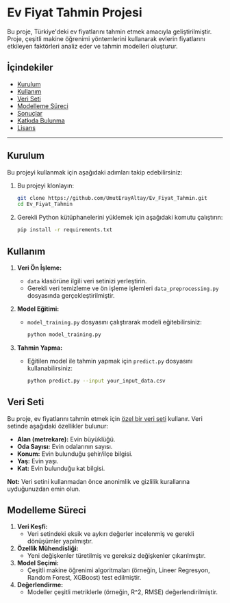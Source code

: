 # Ev Fiyat Tahmin Projesi

Bu proje, Türkiye'deki ev fiyatlarını tahmin etmek amacıyla geliştirilmiştir. Proje, çeşitli makine öğrenimi yöntemlerini kullanarak evlerin fiyatlarını etkileyen faktörleri analiz eder ve tahmin modelleri oluşturur.

## İçindekiler
- [Kurulum](#kurulum)
- [Kullanım](#kullanım)
- [Veri Seti](#veri-seti)
- [Modelleme Süreci](#modelleme-süreci)
- [Sonuçlar](#sonuçlar)
- [Katkıda Bulunma](#katkıda-bulunma)
- [Lisans](#lisans)

---

## Kurulum

Bu projeyi kullanmak için aşağıdaki adımları takip edebilirsiniz:

1. Bu projeyi klonlayın:
    ```bash
    git clone https://github.com/UmutErayAltay/Ev_Fiyat_Tahmin.git
    cd Ev_Fiyat_Tahmin
    ```

2. Gerekli Python kütüphanelerini yüklemek için aşağıdaki komutu çalıştırın:
    ```bash
    pip install -r requirements.txt
    ```

## Kullanım

1. **Veri Ön İşleme:** 
   - `data` klasörüne ilgili veri setinizi yerleştirin.
   - Gerekli veri temizleme ve ön işleme işlemleri `data_preprocessing.py` dosyasında gerçekleştirilmiştir.

2. **Model Eğitimi:**
   - `model_training.py` dosyasını çalıştırarak modeli eğitebilirsiniz:
     ```bash
     python model_training.py
     ```

3. **Tahmin Yapma:**
   - Eğitilen model ile tahmin yapmak için `predict.py` dosyasını kullanabilirsiniz:
     ```bash
     python predict.py --input your_input_data.csv
     ```

## Veri Seti

Bu proje, ev fiyatlarını tahmin etmek için [özel bir veri seti](data/) kullanır. Veri setinde aşağıdaki özellikler bulunur:
- **Alan (metrekare):** Evin büyüklüğü.
- **Oda Sayısı:** Evin odalarının sayısı.
- **Konum:** Evin bulunduğu şehir/ilçe bilgisi.
- **Yaş:** Evin yaşı.
- **Kat:** Evin bulunduğu kat bilgisi.

**Not:** Veri setini kullanmadan önce anonimlik ve gizlilik kurallarına uyduğunuzdan emin olun.

## Modelleme Süreci

1. **Veri Keşfi:**
   - Veri setindeki eksik ve aykırı değerler incelenmiş ve gerekli dönüşümler yapılmıştır.
2. **Özellik Mühendisliği:**
   - Yeni değişkenler türetilmiş ve gereksiz değişkenler çıkarılmıştır.
3. **Model Seçimi:**
   - Çeşitli makine öğrenimi algoritmaları (örneğin, Lineer Regresyon, Random Forest, XGBoost) test edilmiştir.
4. **Değerlendirme:**
   - Modeller çeşitli metriklerle (örneğin, R^2, RMSE) değerlendirilmiştir.
